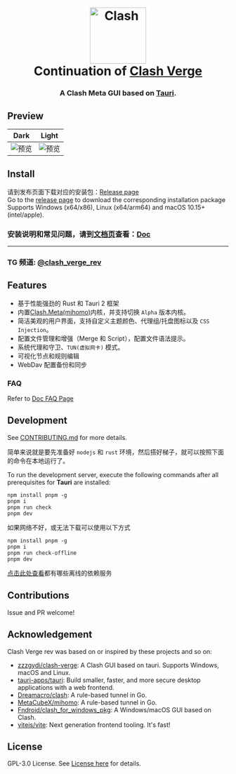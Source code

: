 <h1 align="center">
  <img src="./src-tauri/icons/icon.png" alt="Clash" width="128" />
  <br>
  Continuation of <a href="https://github.com/zzzgydi/clash-verge">Clash Verge</a>
  <br>
</h1>

<h3 align="center">
A Clash Meta GUI based on <a href="https://github.com/tauri-apps/tauri">Tauri</a>.
</h3>

## Preview

| Dark                             | Light                             |
| -------------------------------- | --------------------------------- |
| ![预览](./docs/preview_dark.png) | ![预览](./docs/preview_light.png) |

## Install

请到发布页面下载对应的安装包：[Release page](https://github.com/clash-verge-rev/clash-verge-rev/releases)<br>
Go to the [release page](https://github.com/clash-verge-rev/clash-verge-rev/releases) to download the corresponding installation package<br>
Supports Windows (x64/x86), Linux (x64/arm64) and macOS 10.15+ (intel/apple).

### 安装说明和常见问题，请到[文档页](https://clash-verge-rev.github.io/)查看：[Doc](https://clash-verge-rev.github.io/)

---

### TG 频道: [@clash_verge_rev](https://t.me/clash_verge_re)

## Features

- 基于性能强劲的 Rust 和 Tauri 2 框架
- 内置[Clash.Meta(mihomo)](https://github.com/MetaCubeX/mihomo)内核，并支持切换 `Alpha` 版本内核。
- 简洁美观的用户界面，支持自定义主题颜色、代理组/托盘图标以及 `CSS Injection`。
- 配置文件管理和增强（Merge 和 Script），配置文件语法提示。
- 系统代理和守卫、`TUN(虚拟网卡)` 模式。
- 可视化节点和规则编辑
- WebDav 配置备份和同步

### FAQ

Refer to [Doc FAQ Page](https://clash-verge-rev.github.io/faq/windows.html)

## Development

See [CONTRIBUTING.md](./CONTRIBUTING.md) for more details.

简单来说就是要先准备好 `nodejs` 和 `rust` 环境，然后搭好梯子，就可以按照下面的命令在本地运行了。

To run the development server, execute the following commands after all prerequisites for **Tauri** are installed:

```shell
npm install pnpm -g
pnpm i
pnpm run check
pnpm dev
```

如果网络不好，或无法下载可以使用以下方式

```shell
npm install pnpm -g
pnpm i
pnpm run check-offline
pnpm dev
```

[点击此处查看](./offline-dependencies/README.md)都有哪些离线的依赖服务

## Contributions

Issue and PR welcome!

## Acknowledgement

Clash Verge rev was based on or inspired by these projects and so on:

- [zzzgydi/clash-verge](https://github.com/zzzgydi/clash-verge): A Clash GUI based on tauri. Supports Windows, macOS and Linux.
- [tauri-apps/tauri](https://github.com/tauri-apps/tauri): Build smaller, faster, and more secure desktop applications with a web frontend.
- [Dreamacro/clash](https://github.com/Dreamacro/clash): A rule-based tunnel in Go.
- [MetaCubeX/mihomo](https://github.com/MetaCubeX/mihomo): A rule-based tunnel in Go.
- [Fndroid/clash_for_windows_pkg](https://github.com/Fndroid/clash_for_windows_pkg): A Windows/macOS GUI based on Clash.
- [vitejs/vite](https://github.com/vitejs/vite): Next generation frontend tooling. It's fast!

## License

GPL-3.0 License. See [License here](./LICENSE) for details.

